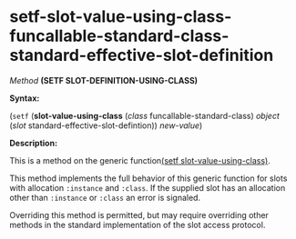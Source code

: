setf-slot-value-using-class-funcallable-standard-class-standard-effective-slot-definition
=========================================================================================

*Method* **(SETF SLOT-DEFINITION-USING-CLASS)**

**Syntax:**

(`setf` (**slot-value-using-class** (*class* funcallable-standard-class) *object* (*slot* standard-effective-slot-defintion)) *new-value*)

**Description:**

This is a method on the generic function[(setf slot-value-using-class)](/docs/meta-object-protocol/setf-slot-value-using-class).

This method implements the full behavior of this generic function for slots with allocation `:instance` and `:class`. If the supplied slot has an allocation other than `:instance` or `:class` an error is signaled.

Overriding this method is permitted, but may require overriding other methods in the standard implementation of the slot access protocol.
